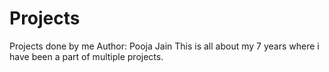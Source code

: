 # Projects
Projects done by me
Author: Pooja Jain
This is all about my 7 years where i have been a part of multiple projects.
